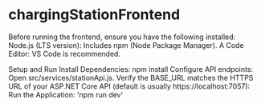 # chargingStationFrontend

Before running the frontend, ensure you have the following installed:
Node.js (LTS version): Includes npm (Node Package Manager).
A Code Editor: VS Code is recommended.

Setup and Run
Install Dependencies:
  npm install
Configure API endpoints:
Open src/services/stationApi.js.
Verify the BASE_URL matches the HTTPS URL of your ASP.NET Core API (default is usually https://localhost:7057):
Run the Application:
  'npm run dev'

